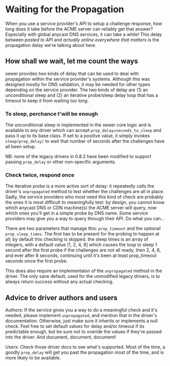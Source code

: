 # Waiting for the Propagation

When you use a service provider's API to setup a challenge response, how
long does it take before the ACME server can reliably get that answer? 
Especially with global anycast DNS services, it can take a while!  This
delay between _posted to API_ and _actually online everywhere that matters_
is the propagation delay we're talking about here.

## How shall we wait, let me count the ways

sewer provides two kinds of delay that can be used to deal with propagation
within the service provider's systems.  Although this was designed mostly
for DNS validation, it may be needed for other types depending on the
service provider.  The two kinds of delay are (1) an unconditional sleep and
(2) an iterative probe/sleep delay loop that has a timeout to keep it from
waiting _too long_.

### To sleep, perchance t'will be enough

The unconditional sleep is implemented in the sewer core logic and is
available to any driver which can accept `prop_delay=seconds_to_sleep` and
pass it up to its base class.  If set to a positive value, it simply invokes
`sleep(prop_delay)` to wait that number of seconds after the challenges have
all been setup.

NB: none of the legacy drivers in 0.8.2 have been modified to support
passing `prop_delay` or other non-specific arguments.

### Check twice, respond once

The iterative probe is a more active sort of delay: it repeatedly calls the
driver's `unpropagated` method to test whether the challenges are all in
place.  Sadly, the service providers who most need this kind of check are
probably the ones it is most difficult to meaningfully test: by design, you
cannot know which anycast DNS or CDN machine(s) the ACME server will query,
now which ones you'll get in a simple probe by DNS name.  Some service
providers may give you a way to query through their API.  Do what you can...

There are two parameters that manage this: `prop_timeout` and the optional
`prop_sleep_times`.  The first has to be present for the probing to happen
at all; by default this checking is skipped.  the sleep times is an array of
integers, with a default value [1, 2, 4, 8] which causes the loop to sleep 1
second after the first probe if the challenges are not all ready, then 2, 4,
8, and ever after 8 seconds, continuing until it's been at least
prop_timeout seconds since the first probe.

This does also require an implementaion of the `unpropagated` method in the
driver.  The only sane default, used for the unmodified legacy drivers, is
to always return success without any actual checking.

## Advice to driver authors and users

Authors: If the service gives you a way to do a meaningful check and it's
needed, please implement `unpropagated`, and mention that in the driver's
documentation.  Otherwise, just make sure it inherits or implements a null
check.  Feel free to set default values for delay and/or timeout if its
predictable enough, but be sure not to overide the values if they're passed
into the driver.  And document, document, document!

Users: Check those driver docs to see what's supported.  Most of the time, a
goodly `prop_delay` will get you past the propagation most of the time, and
is more likely to be available.
